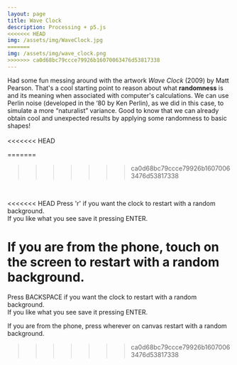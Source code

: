 ```yaml
---
layout: page
title: Wave Clock
description: Processing + p5.js
<<<<<<< HEAD
img: /assets/img/WaveClock.jpg
=======
img: /assets/img/wave_clock.png
>>>>>>> ca0d68bc79ccce79926b16070063476d53817338
---
```


Had some fun messing around with the artwork *Wave Clock* (2009) by Matt Pearson.
That's a cool starting point to reason about what **randomness** is and its meaning when associated with computer's calculations. We can use Perlin noise (developed in the ‘80 by Ken Perlin), as we did in this case, to simulate a more “naturalist” variance.
Good to know that we can already obtain cool and unexpected results by applying some randomness to basic shapes!  
<br>
<<<<<<< HEAD
<script src="/assets/js/processing.js"></script>
<script src="/assets/js/p5.min.js"></script>
=======


<script src="https://cdn.jsdelivr.net/npm/p5@1.0.0/lib/p5.js"></script>
<script src="https://ajax.googleapis.com/ajax/libs/jquery/3.4.1/jquery.min.js"></script>
>>>>>>> ca0d68bc79ccce79926b16070063476d53817338
<div id="sketch"> </div>

<script>

//global variables
let _angnoise;
let _radiusnoise;
let _xnoise;
let _ynoise;
let _angle;
let _radius;
let _strokeCol;
let _strokeChange;

function setup() {

  width = $(window).width();
  height = $(window).height();
  if(width>720){
  	width = 720;
  	height = 480;
  }
if( /Android|webOS|iPhone|iPad|iPod|BlackBerry|IEMobile|Opera Mini/i.test(navigator.userAgent) ) {
	width = 300;
  	height = 300;
 
}
  let canvas = createCanvas(width, height);
  canvas.parent("sketch");
  smooth();
  frameRate(20);
  background(255);
  noFill();
  _strokeCol = 254;
  _strokeChange = -1;
  _angle = -PI/2;
  _radiusnoise=0;
  _radius=0;
  _angnoise=0;
  _xnoise=0;
  _ynoise=0;

}

function draw(){

  //add some noise to the radius
  _radiusnoise += 0.005;
  _radius += (noise(_radiusnoise)*550)+1;

  //add som noise to the angle
  _angnoise += 0.005; 
  _angle += (noise(_angnoise)*6)-3;
  
  if(_angle>360){_angle -= 360;}
  if(_angle<0){_angle += 360;}
  
  //add some noise to the center position
  _xnoise+=0.01;
  _ynoise+=0.01;
  let centerX=width/2 + (noise(_xnoise)*100)-50;
  let centerY=height/2 + (noise(_ynoise)*100)-50;
  
  //compute points opposite to the center
  let rad = radians(_angle);
  let x1= centerX+(_radius*cos(rad));
  let y1= centerY+(_radius*sin(rad));
  
  let opprad = rad + PI;
  let x2= centerX+(_radius*cos(opprad));
  let y2= centerY+(_radius*sin(opprad));
  
  //compute stroke color
  _strokeCol += _strokeChange;
  if(_strokeCol>240){_strokeChange = -1;}
  if(_strokeCol<40){_strokeChange = 1;}
  
  //draw
  stroke(_strokeCol,60);
  strokeWeight(1);
  line(x1,y1,x2,y2);

}

function keyPressed() {

	if (keyCode === ENTER) {
	saveCanvas(canvas, 'WaveClock_FabioMarchiano', 'jpg');
	}

<<<<<<< HEAD
	if (key == 'r') {
		
		let randCol=random(255);
		background(randCol);
	}else{
    alert("r and ENTER are the only input allowed for this project!:)");
  }
=======
	if (keyCode === BACKSPACE) {
		
		let randCol=random(255);
		background(randCol);
	}
>>>>>>> ca0d68bc79ccce79926b16070063476d53817338

}

function touchStarted() {

<<<<<<< HEAD
  let randCol=random(255);
=======
  	let randCol=random(255);
>>>>>>> ca0d68bc79ccce79926b16070063476d53817338
	background(randCol);

 }


</script>

<br>

<<<<<<< HEAD
Press 'r' if you want the clock to restart with a random background.<br>
If you like what you see save it pressing ENTER.

If you are from the phone, touch on the screen to restart with a random background.
=======
Press BACKSPACE if you want the clock to restart with a random background.<br>
If you like what you see save it pressing ENTER.

If you are from the phone, press wherever on canvas restart with a random background.
>>>>>>> ca0d68bc79ccce79926b16070063476d53817338
